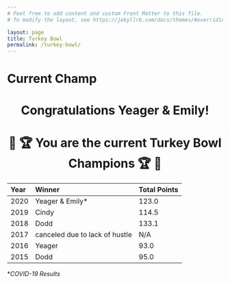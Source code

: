```yaml
---
# Feel free to add content and custom Front Matter to this file.
# To modify the layout, see https://jekyllrb.com/docs/themes/#overriding-theme-defaults

layout: page
title: Turkey Bowl
permalink: /turkey-bowl/
---
```


# Current Champ
# <center>Congratulations Yeager & Emily!</center>
# <center>:turkey: :trophy: You are the current Turkey Bowl Champions :trophy: :turkey:</center>

| Year   | Winner                         | Total Points   |
| :----- | :-----------------             | :------------- |
| 2020   | Yeager & Emily*                | 123.0          |
| 2019   | Cindy                          | 114.5          |
| 2018   | Dodd                           | 133.1          |
| 2017   | canceled due to lack of hustle | N/A            |
| 2016   | Yeager                         | 93.0           |
| 2015   | Dodd                           | 95.0           |

*_COVID-19 Results_
